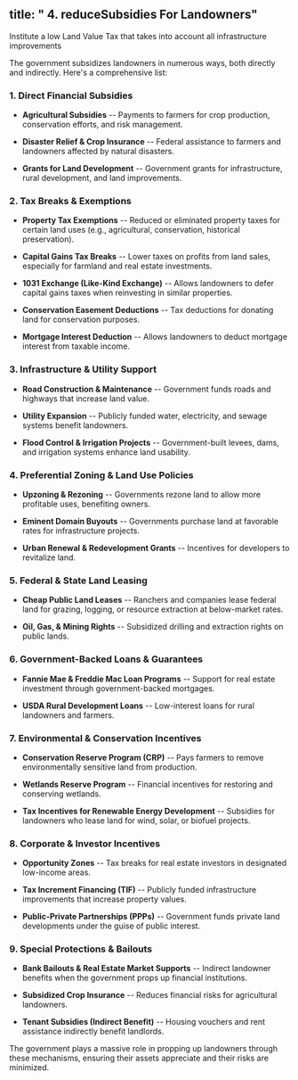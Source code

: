 ## title: \" 4. reduceSubsidies For Landowners\"

Institute a low Land Value Tax that takes into account all
infrastructure improvements

The government subsidizes landowners in numerous ways, both directly and
indirectly. Here's a comprehensive list:

### **1. Direct Financial Subsidies**

-   **Agricultural Subsidies** -- Payments to farmers for crop
    production, conservation efforts, and risk management.

-   **Disaster Relief & Crop Insurance** -- Federal assistance to
    farmers and landowners affected by natural disasters.

-   **Grants for Land Development** -- Government grants for
    infrastructure, rural development, and land improvements.

### **2. Tax Breaks & Exemptions**

-   **Property Tax Exemptions** -- Reduced or eliminated property taxes
    for certain land uses (e.g., agricultural, conservation, historical
    preservation).

-   **Capital Gains Tax Breaks** -- Lower taxes on profits from land
    sales, especially for farmland and real estate investments.

-   **1031 Exchange (Like-Kind Exchange)** -- Allows landowners to defer
    capital gains taxes when reinvesting in similar properties.

-   **Conservation Easement Deductions** -- Tax deductions for donating
    land for conservation purposes.

-   **Mortgage Interest Deduction** -- Allows landowners to deduct
    mortgage interest from taxable income.

### **3. Infrastructure & Utility Support**

-   **Road Construction & Maintenance** -- Government funds roads and
    highways that increase land value.

-   **Utility Expansion** -- Publicly funded water, electricity, and
    sewage systems benefit landowners.

-   **Flood Control & Irrigation Projects** -- Government-built levees,
    dams, and irrigation systems enhance land usability.

### **4. Preferential Zoning & Land Use Policies**

-   **Upzoning & Rezoning** -- Governments rezone land to allow more
    profitable uses, benefiting owners.

-   **Eminent Domain Buyouts** -- Governments purchase land at favorable
    rates for infrastructure projects.

-   **Urban Renewal & Redevelopment Grants** -- Incentives for
    developers to revitalize land.

### **5. Federal & State Land Leasing**

-   **Cheap Public Land Leases** -- Ranchers and companies lease federal
    land for grazing, logging, or resource extraction at below-market
    rates.

-   **Oil, Gas, & Mining Rights** -- Subsidized drilling and extraction
    rights on public lands.

### **6. Government-Backed Loans & Guarantees**

-   **Fannie Mae & Freddie Mac Loan Programs** -- Support for real
    estate investment through government-backed mortgages.

-   **USDA Rural Development Loans** -- Low-interest loans for rural
    landowners and farmers.

### **7. Environmental & Conservation Incentives**

-   **Conservation Reserve Program (CRP)** -- Pays farmers to remove
    environmentally sensitive land from production.

-   **Wetlands Reserve Program** -- Financial incentives for restoring
    and conserving wetlands.

-   **Tax Incentives for Renewable Energy Development** -- Subsidies for
    landowners who lease land for wind, solar, or biofuel projects.

### **8. Corporate & Investor Incentives**

-   **Opportunity Zones** -- Tax breaks for real estate investors in
    designated low-income areas.

-   **Tax Increment Financing (TIF)** -- Publicly funded infrastructure
    improvements that increase property values.

-   **Public-Private Partnerships (PPPs)** -- Government funds private
    land developments under the guise of public interest.

### **9. Special Protections & Bailouts**

-   **Bank Bailouts & Real Estate Market Supports** -- Indirect
    landowner benefits when the government props up financial
    institutions.

-   **Subsidized Crop Insurance** -- Reduces financial risks for
    agricultural landowners.

-   **Tenant Subsidies (Indirect Benefit)** -- Housing vouchers and rent
    assistance indirectly benefit landlords.

The government plays a massive role in propping up landowners through
these mechanisms, ensuring their assets appreciate and their risks are
minimized.
